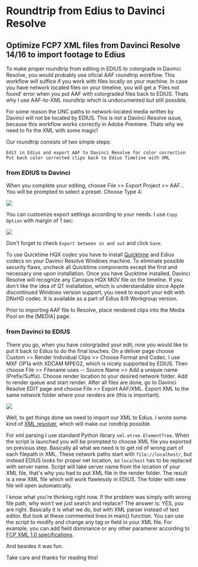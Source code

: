 # Roundtrip from Edius to Davinci Resolve

## Optimize FCP7 XML files from Davinci Resolve 14/16 to import footage to Edius

To make proper roundtrip from editing in EDIUS to colorgrade in Davinci Resolve, you would probably use oficial AAF roundtrip workflow. This workflow will suffice if you work with files locally on your machine. In case you have network located files on your timeline, you will get a ‘Files not found’ error when you put AAF with colorgraded files back to EDIUS. Thats why I use AAF-to-XML roundtrip which is undocumented but still possible.

For some reason the UNC paths to network-located media written by Davinci will not be located by EDIUS. This is not a Davinci Resolve issue, because this workflow works correctly in Adobe Premiere. Thats why we need to fix the XML with some magic!

Our roundtrip consists of two simple steps:

    Edit in Edius and export AAF to Davinci Resolve for color correction
    Put back color corrected clips back to Edius Timeline with XML

### from EDIUS to Davinci  

When you complete your editing, choose File >> Export Project >> AAF...
You will be prompted to select a preset. Choose Type 4:

![](https://abogomolov.s3.amazonaws.com/pictures/blog/edius_preset_AAF.jpg)

You can customize export settings according to your needs. I use `Copy Option` with margin of 1 sec:

![](https://abogomolov.s3.amazonaws.com/pictures/blog/edius_settings.PNG)

 Don't forget to check `Export between in and out` and click `Save`.

To use Quicktime HQX codec you have to install [Quicktime](https://support.apple.com/kb/DL837?locale=en_US) and Edius codecs on your Davinci Resolve Windows machine. To eliminate possible security flaws, uncheck all Quicktime components except the first and necessary one upon installation. Once you have Qucktime installed, Davinci Resolve will recognize any Canopus HQX MOV file on the timeline. If you don't like the idea of QT installation, which is understandable since Apple discontinued Windows version support, you need to export your edit with DNxHD codec. It is available as a part of Edius 8/9 Workgroup version.

Prior to importing AAF file to Resolve, place rendered clips into the Media Pool on the [MEDIA] page.   

### from Davinci to EDIUS
There you go, when you have colorgraded your edit, now you would like to put it back to Edius to do the final touches. On a deliver page choose Custom >> Render Individual Clips >> Choose Format and Codec. I use MXF OP1a with XDCAM MPEG2, which is nicely supported by EDIUS. Then choose File >> Filename uses -- Source Name >> Add a uniquie name (Prefix/Suffix). Choose render location to your desired network folder. Add to render queue and start render. After all files are done, go to Davinci Resolve EDIT page and choose File >> Export AAF/XML. Export XML to the same network folder where your renders are (this is important).

![](https://abogomolov.s3.amazonaws.com/pictures/blog/davinci_settings.png)

Well, to get things done we need to import our XML to Edius. I wrote some kind of [XML resolver](https://lowepost.com/forums/topic/565-roundtrip-resolve-fromto-edius/?do=findComment&comment=2405), which will make our rondtrip possible.

For xml parsing I use standard Python library `xml.etree.ElementTree`.
When the script is launched you will be prompted to choose XML file you exported on previous step. Basically all what we need is to get rid of wrong part of each filepath in XML. These network paths start with `file://localhost/`, but instead EDIUS looks for proper net location, so `localhost` has to be replaced with server name. Script will take server name from the location of your XML file, that's why you had to put XML file in the render folder. The result is a new XML file which will work flawlessly in EDIUS. The folder with new file will open automatically.

I know what you're thinking right now. If the problem was simply with wrong file path, why won't we just search and replace?
The answer is: YES, you are right. Basically it is what we do, but with XML parser instead of text editor. But look at these commented lines in main() function. You can use the script to modify and change any tag or field in your XML file. For example, you can add field dominance or any other paramerer according to [FCP XML 1.0 specifications](http://mirror.informatimago.com/next/developer.apple.com/documentation/AppleApplications/Conceptual/FinalCutPro_XML/FinalCutPro_XML.pdf). 

And besides it was fun. 

Take care and thanks for reading this!

